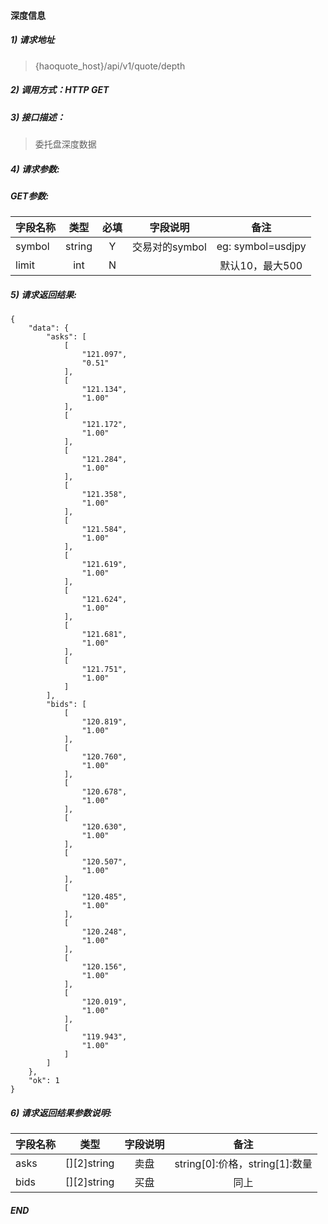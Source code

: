 #### 深度信息

##### 1) 请求地址

>{haoquote_host}/api/v1/quote/depth

##### 2) 调用方式：HTTP GET

##### 3) 接口描述：

> 委托盘深度数据

##### 4) 请求参数:

##### GET参数:
|字段名称       |类型            |必填            |字段说明         |备注     |
| -------------|:--------------:|:--------------:|:--------------:|:------:|
|symbol|string|Y|交易对的symbol|eg: symbol=usdjpy|
|limit|int|N||默认10，最大500|



##### 5) 请求返回结果:

```
{
    "data": {
        "asks": [
            [
                "121.097",
                "0.51"
            ],
            [
                "121.134",
                "1.00"
            ],
            [
                "121.172",
                "1.00"
            ],
            [
                "121.284",
                "1.00"
            ],
            [
                "121.358",
                "1.00"
            ],
            [
                "121.584",
                "1.00"
            ],
            [
                "121.619",
                "1.00"
            ],
            [
                "121.624",
                "1.00"
            ],
            [
                "121.681",
                "1.00"
            ],
            [
                "121.751",
                "1.00"
            ]
        ],
        "bids": [
            [
                "120.819",
                "1.00"
            ],
            [
                "120.760",
                "1.00"
            ],
            [
                "120.678",
                "1.00"
            ],
            [
                "120.630",
                "1.00"
            ],
            [
                "120.507",
                "1.00"
            ],
            [
                "120.485",
                "1.00"
            ],
            [
                "120.248",
                "1.00"
            ],
            [
                "120.156",
                "1.00"
            ],
            [
                "120.019",
                "1.00"
            ],
            [
                "119.943",
                "1.00"
            ]
        ]
    },
    "ok": 1
}
```


##### 6) 请求返回结果参数说明:
|字段名称       |类型            |字段说明         |备注     |
| -------------|:--------------:|:--------------:|:--------------:|
|asks|[][2]string|卖盘|string[0]:价格，string[1]:数量|
|bids|[][2]string|买盘|同上|

  
##### END  
  
